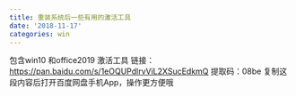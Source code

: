 ```yaml
---
title: 重装系统后一些有用的激活工具
date: '2018-11-17'
categories: win
---
```



包含win10 和office2019 激活工具
链接：https://pan.baidu.com/s/1eOQUPdlrvViL2XSucEdkmQ 
提取码：08be 
复制这段内容后打开百度网盘手机App，操作更方便哦
